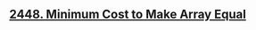 ## [2448. Minimum Cost to Make Array Equal](https://leetcode.com/problems/minimum-cost-to-make-array-equal/)
